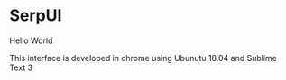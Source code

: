 # SerpUI

Hello World

This interface is developed in chrome using Ubunutu 18.04 and Sublime Text 3
